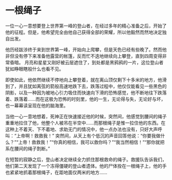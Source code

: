 # 一根绳子

一位一心一意想要登上世界第一峰的登山者，在经过多年的精心准备之后，开始了他的征程。但是，他希望完全由他自己获得全部的荣耀，所以他毅然而然地决定独自出发。 

 他历经跋涉终于来到世界第一峰，开始向上爬攀，但是天色已经有些晚了。然而他非但没有停下来准备他露营的帐篷，反而忙不迭地继续向上攀登，直到四周变得非常昏暗。 月亮和星星又刚好被云层遮住了，到处都是黑鸦鸦的一片，这位登山者犹如睁眼瞎般什么也看不见。 

 即使如此，他依然继续不停地向上攀登着，就在离山顶仅剩下十多米的地方，他滑到了，并且犹如离弦的箭般高速地跌下去，跌落过程中，他仅仅能看见一些黑色的阴影，以及一种因为被地心引力吸住而快速向下滑的恐怖感觉，他不断地往下跌落着、跌落着……而在这极为恐怖的时刻里，他的一生，无论得与失，无论好与坏，也一幕幕读呈现在他的脑海里。 

 当他一心一意地想着，死神正在快速接近他的时候，突然间，他感觉到腰间的绳子重重地拉住了他，他整个人被吊在半空中……而那根绳子是惟一拉住他的东西。在这种上不着天、下不着地、求助无门的情况中，他一点办法也没有，只好大声呼叫：“上帝啊！救救我！” 突然间，从天上有个低沉的声音回答他说：“你要我做什么？”“上帝！救救我！”“你真的相信，我可以救你吗？”“我当然相信！”“那你就把系在腰间的绳子割断。”

在短暂的寂静之后，登山者决定继续全力抓住那根救命的绳子。救援队告诉我们，他们第二天发现了一个冻得僵硬的登山者遗体。他的尸体拴在一根绳子上，他的手也紧紧地抓着那根绳子，在距地面仅两米的地方……
  